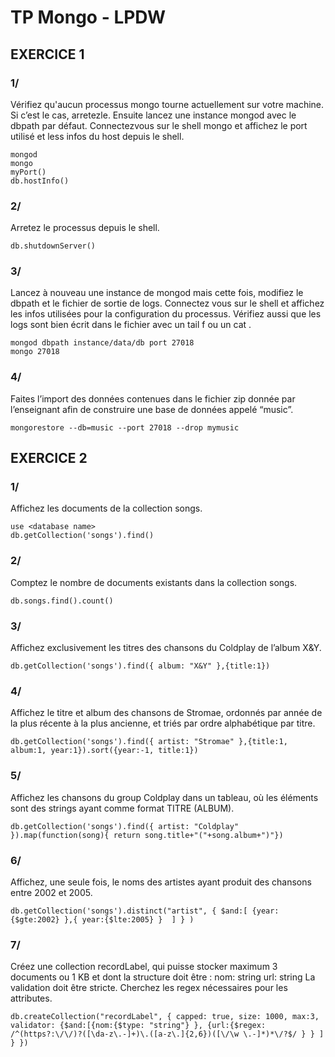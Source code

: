 # TP Mongo - LPDW

## EXERCICE 1

### 1/ 
Vérifiez qu'aucun processus mongo tourne actuellement sur votre machine. Si c’est
le cas, arretezle.
Ensuite lancez une instance mongod avec le dbpath par défaut.
Connectezvous
sur le shell mongo et affichez le port utilisé et less infos du host
depuis le shell.

```
mongod
mongo
myPort()
db.hostInfo()
```
### 2/ 
Arretez le processus depuis le shell.

```
db.shutdownServer()
```

### 3/
Lancez à nouveau une instance de mongod mais cette fois, modifiez le dbpath et le
fichier de sortie de logs. Connectez vous sur le shell et affichez les infos utilisées
pour la configuration du processus. Vérifiez aussi que les logs sont bien écrit dans le
fichier avec un tail f
ou un cat .

```
mongod dbpath instance/data/db port 27018
mongo 27018
```
### 4/
Faites l’import des données contenues dans le fichier zip donnée par l’enseignant
afin de construire une base de données appelé “music”.
```
mongorestore --db=music --port 27018 --drop mymusic
```

## EXERCICE 2

### 1/
Affichez les documents de la collection songs.
```
use <database name>
db.getCollection('songs').find()
```
### 2/
Comptez le nombre de documents existants dans la collection songs.
```
db.songs.find().count()
```
### 3/
Affichez exclusivement les titres des chansons du Coldplay de l’album X&Y.
```
db.getCollection('songs').find({ album: "X&Y" },{title:1})
```
### 4/
Affichez le titre et album des chansons de Stromae, ordonnés par année de la plus
récente à la plus ancienne, et triés par ordre alphabétique par titre.
```
db.getCollection('songs').find({ artist: "Stromae" },{title:1, album:1, year:1}).sort({year:-1, title:1})
```
### 5/
Affichez les chansons du group Coldplay dans un tableau, où les éléments sont des
strings ayant comme format TITRE (ALBUM).
```
db.getCollection('songs').find({ artist: "Coldplay" }).map(function(song){ return song.title+"("+song.album+")"})
```
### 6/
Affichez, une seule fois, le noms des artistes ayant produit des chansons entre 2002
et 2005.
```
db.getCollection('songs').distinct("artist", { $and:[ {year:{$gte:2002} },{ year:{$lte:2005} }  ] } )
```
### 7/
Créez une collection recordLabel, qui puisse stocker maximum 3 documents ou 1 KB
et dont la structure doit être : nom: string url: string
La validation doit être stricte. Cherchez les regex nécessaires pour les attributes.
```
db.createCollection("recordLabel", { capped: true, size: 1000, max:3, validator: {$and:[{nom:{$type: "string"} }, {url:{$regex: /^(https?:\/\/)?([\da-z\.-]+)\.([a-z\.]{2,6})([\/\w \.-]*)*\/?$/ } } ] } })
```
